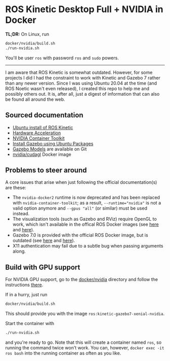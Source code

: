# ROS Kinetic Desktop Full + NVIDIA in Docker

**TL;DR:** On Linux, run

```bash
docker/nvidia/build.sh
./run-nvidia.sh
```

You'll be user `ros` with password `ros` and `sudo` powers.

---

I am aware that ROS Kinetic is somewhat outdated.
However, for some projects I did I had the constraint to
work with Kinetic and Gazebo 7 rather than any newer
version. Since I was using Ubuntu 20.04 at the time
(and ROS Noetic wasn't even released), I created this
repo to help me and possibly others out. It is, after
all, just a digest of information that can also
be found all around the web.

## Sourced documentation

- [Ubuntu install of ROS Kinetic](http://wiki.ros.org/kinetic/Installation/Ubuntu)
- [Hardware Acceleration](http://wiki.ros.org/docker/Tutorials/Hardware%20Acceleration)
- [NVIDIA Container Toolkit](https://github.com/NVIDIA/nvidia-docker)
- [Install Gazebo using Ubuntu Packages](http://gazebosim.org/tutorials?cat=install&tut=install_ubuntu&ver=7.0)
- [Gazebo Models](https://github.com/osrf/gazebo_models) are available
 on Git
- [nvidia/cudagl](https://hub.docker.com/r/nvidia/cudagl/tags?page=1&name=16.04) Docker image

## Problems to steer around

A core issues that arise when just following the official documentation(s) are these:

- The `nvidia-docker2` runtime is now deprecated and has been replaced with `nvidia-container-toolkit`; as a result,
`--runtime="nvidia"` is not a valid option anymore
and `--gpus "all"` (or similar) must be used instead.
- The visualization tools (such as Gazebo and RViz) require OpenGL to work, which isn't available in the offical ROS Docker images (see [here](https://answers.ros.org/question/322029/nvidia-driver-problem-in-ubuntu-1804-host-with-a-ros-kinetic-desktop-full-docker/) and [here](https://stackoverflow.com/questions/44166269/libgl-error-failed-to-load-driver-swrast-in-docker-container)).
- Gazebo 7.0 is provided with the official ROS Docker image, but is outdated (see [here](https://answers.gazebosim.org//question/6347/downloading-models-fails/) and [here](https://answers.gazebosim.org//question/18014/gazebo-7-ambulance-model-and-other-invalid-mesh-filename-extension-crash/)).
- X11 authentication may fail due to a subtle bug when passing arguments along.

## Build with GPU support

For NVIDIA GPU support, go to the [docker/nvidia](docker/nvidia)
directory and follow the instructions [there](docker/nvidia/README.md).

If in a hurry, just run

```bash
docker/nvidia/build.sh
```

This should provide you with the image `ros:kinetic-gazebo7-xenial-nvidia`.

Start the container with

```bash
./run-nvidia.sh
```

and you're ready to go. Note that this will create a container named `ros`, so running the command twice won't work. You can,
however, `docker exec -it ros bash` into the running container as often as you like.
